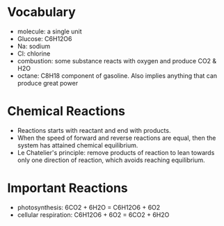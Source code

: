 # Vocabulary
- molecule: a single unit
- Glucose: C6H12O6
- Na: sodium
- Cl: chlorine
- combustion: some substance reacts with oxygen and produce CO2 & H2O
- octane: C8H18 component of gasoline. Also implies anything that can produce great power


# Chemical Reactions
- Reactions starts with reactant and end with products.
- When the speed of forward and reverse reactions are equal, then the system has attained chemical equilibrium.
- Le Chatelier's principle: remove products of reaction to lean towards only one direction of reaction, which avoids reaching equilibrium.

# Important Reactions
- photosynthesis: 6CO2 + 6H2O = C6H12O6 + 6O2
- cellular respiration: C6H12O6 + 6O2 = 6CO2 + 6H2O
